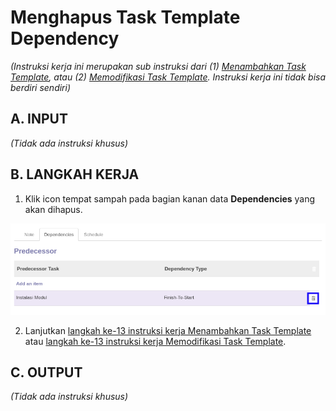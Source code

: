 # Menghapus Task Template Dependency

*(Instruksi kerja ini merupakan sub instruksi dari (1) [Menambahkan Task Template](./menambah-task-template.md), atau (2) [Memodifikasi Task Template](./memodifikasi-task-template.md). Instruksi kerja ini tidak bisa berdiri sendiri)*

## A. INPUT

*(Tidak ada instruksi khusus)*

## B. LANGKAH KERJA

1. Klik icon tempat sampah pada bagian kanan data **Dependencies** yang akan dihapus.

![](../../img/project-template/icon-hapus-dependencies.png)

2. Lanjutkan [langkah ke-13 instruksi kerja Menambahkan Task Template](./menambah-task-template.md) atau [langkah ke-13 instruksi kerja Memodifikasi Task Template](./memodifikasi-task-template.md).

## C. OUTPUT

*(Tidak ada instruksi khusus)*
